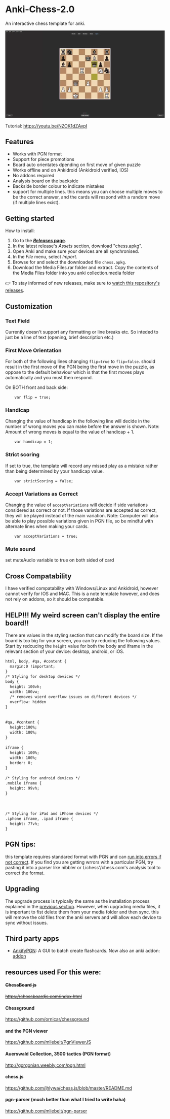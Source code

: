 # Anki-Chess-2.0
An interactive chess template for anki.

![chess GIF](examples/chess.webp)

Tutorial: https://youtu.be/NZOK1dZAvpI

## Features

- Works with PGN format
- Support for piece promotions
- Board auto orientates dpending on first move of given puzzle
- Works offline and on Ankidroid (Ankidroid verified, IOS)
- No addons required
- Analysis board on the backside
- Backside border colour to indicate mistakes
- support for multiple lines. this means you can choose multiple moves to be the correct answer, and the cards will respond with a random move (if multiple lines exist).


## Getting started

How to install:

1. Go to the **[_Releases_ page](https://github.com/TowelSniffer/Anki-Chess-2.0/releases)**.
1. In the latest release's _Assets_ section, download "chess.apkg".
1. Open Anki and make sure your devices are all synchronised.
1. In the _File_ menu, select _Import_.
1. Browse for and select the downloaded file `chess.apkg`.
1. Download the Media Files.rar folder and extract. Copy the contents of the Media Files folder into you anki collection.media folder

👉 To stay informed of new releases, make sure to [watch this repository's releases](https://help.github.com/en/articles/watching-and-unwatching-releases-for-a-repository).

## Customization

### Text Field

Currently doesn't support any formatting or line breaks etc. So inteded to just be a line of text (opening, brief description etc.)

### First Move Orientation

For both of the following lines changing `flip=true` to `flip=false`. should result in the first move of the PGN being the first move in the puzzle, as oppose to the default behaviour which is that the first moves plays automatically and you must then respond.

On BOTH front and back side:

```
    var flip = true;
```

### Handicap

Changing the value of handicap in the following line will decide in the number of wrong moves you can make before the answer is shown. Note: Amount of wrong moves is equal to the value of handicap + 1.

```
	var handicap = 1;
```

### Strict scoring

If set to true, the template will record any missed play as a mistake rather than being determined by your handicap value.

```
	var strictScoring = false;
```

### Accept Variations as Correct

Changing the value of `acceptVariations` will decide if side variations considered as correct or not. If those variations are accepted as correct, they will be played instead of the main variation. Note: Computer will also be able to play possible variations given in PGN file, so be mindful with alternate lines when making your cards.

```
	var acceptVariations = true;
```

### Mute sound

set muteAudio variable to true on both sided of card

## Cross Compatability

I have verified compatability with Windows/Linux and Ankidroid, however cannot verify for IOS and MAC. This is a note template however, and does not rely on addons, so it should be compatable. 

## HELP!!! My weird screen can't display the entire board!!

There are values in the styling section that can modify the board size. If the board is too big for your screen, you can try reducing the following values. Start by redcucing the `height` value for both the body and iframe in the relevant section of your device: desktop, android, or iOS.

```
html, body, #qa, #content {
  margin:0 !important;
}
/* Styling for desktop devices */
body {
  height: 100vh;
  width: 100vw;
  /* removes wierd overflow issues on different devices */
  overflow: hidden
}


#qa, #content {
  height:100%;
  width: 100%;
}

iframe {
  height: 100%;
  width: 100%;
  border: 0;
}

/* Styling for android devices */
.mobile iframe {
  height: 99vh;
}



/* Styling for iPad and iPhone devices */
.iphone iframe, .ipad iframe {
  height: 77vh;
}
```

## PGN tips:

this template requires standared format with PGN and can [run into errors if not correct](https://github.com/TowelSniffer/Anki-Chess-2.0/issues/50). If you find you are getting wrrors with a particular PGN, try pasting it into a parser like nibbler or Lichess'/chess.com's analysis tool to correct the format.

## Upgrading

The upgrade process is typically the same as the installation process explained in the [previous section](#getting-started). However, when upgrading media files, it is important to fist delete them from your media folder and then sync. this will remove the old files from the anki servers and will allow each device to sync without issues.

## Third party apps

- [AnkifyPGN](https://github.com/ThoughtfulSenpai/AnkifyPGN): A GUI to batch create flashcards. Now also an anki addon: [
addon](https://ankiweb.net/shared/info/569467423)

## resources used For this were:

#### ~~ChessBoard js~~
~~https://chessboardjs.com/index.html~~

#### Chessground
https://github.com/ornicar/chessground

#### and the PGN viewer
https://github.com/mliebelt/PgnViewerJS

#### Auerswald Collection, 3500 tactics (PGN format)
http://gorgonian.weebly.com/pgn.html

#### chess.js
https://github.com/jhlywa/chess.js/blob/master/README.md

#### pgn-parser (much better than what I tried to write haha)
https://github.com/mliebelt/pgn-parser
